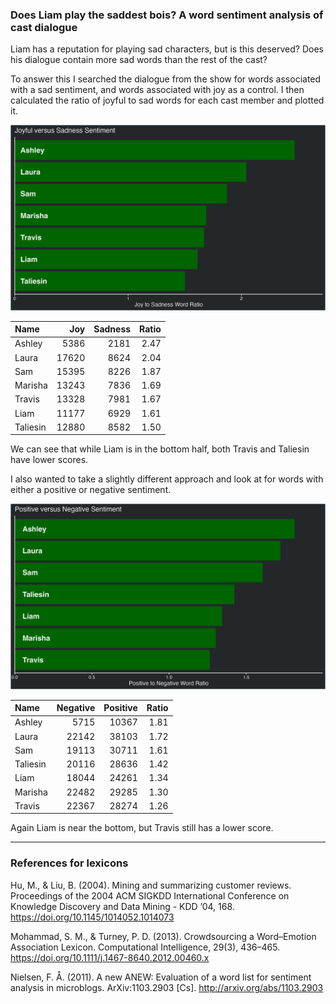 
### Does Liam play the saddest bois? A word sentiment analysis of cast dialogue

Liam has a reputation for playing sad characters, but is this deserved?
Does his dialogue contain more sad words than the rest of the cast?

To answer this I searched the dialogue from the show for words
associated with a sad sentiment, and words associated with joy as a
control. I then calculated the ratio of joyful to sad words for each
cast member and plotted it.

![joyful vs sad](../plots/joySadPlot.png)

| Name     |   Joy | Sadness | Ratio |
| :------- | ----: | ------: | ----: |
| Ashley   |  5386 |    2181 |  2.47 |
| Laura    | 17620 |    8624 |  2.04 |
| Sam      | 15395 |    8226 |  1.87 |
| Marisha  | 13243 |    7836 |  1.69 |
| Travis   | 13328 |    7981 |  1.67 |
| Liam     | 11177 |    6929 |  1.61 |
| Taliesin | 12880 |    8582 |  1.50 |

We can see that while Liam is in the bottom half, both Travis and
Taliesin have lower scores.

I also wanted to take a slightly different approach and look at for
words with either a positive or negative sentiment.

![positive vs negative](../plots/positiveNegativePlot.png)

| Name     | Negative | Positive | Ratio |
| :------- | -------: | -------: | ----: |
| Ashley   |     5715 |    10367 |  1.81 |
| Laura    |    22142 |    38103 |  1.72 |
| Sam      |    19113 |    30711 |  1.61 |
| Taliesin |    20116 |    28636 |  1.42 |
| Liam     |    18044 |    24261 |  1.34 |
| Marisha  |    22482 |    29285 |  1.30 |
| Travis   |    22367 |    28274 |  1.26 |

Again Liam is near the bottom, but Travis still has a lower score.

-----

### References for lexicons

Hu, M., & Liu, B. (2004). Mining and summarizing customer reviews.
Proceedings of the 2004 ACM SIGKDD International Conference on Knowledge
Discovery and Data Mining - KDD ’04, 168.
<https://doi.org/10.1145/1014052.1014073>

Mohammad, S. M., & Turney, P. D. (2013). Crowdsourcing a Word–Emotion
Association Lexicon. Computational Intelligence, 29(3), 436–465.
<https://doi.org/10.1111/j.1467-8640.2012.00460.x>

Nielsen, F. Å. (2011). A new ANEW: Evaluation of a word list for
sentiment analysis in microblogs. ArXiv:1103.2903 \[Cs\].
<http://arxiv.org/abs/1103.2903>
